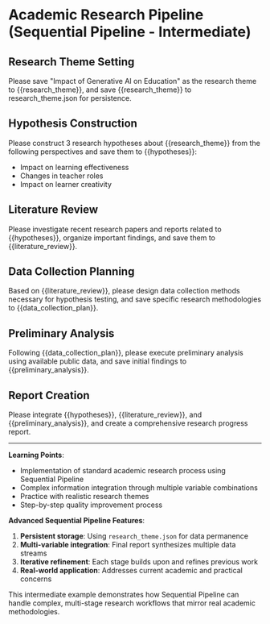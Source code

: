 # Academic Research Pipeline (Sequential Pipeline - Intermediate)

## Research Theme Setting
Please save "Impact of Generative AI on Education" as the research theme to {{research_theme}}, 
and save {{research_theme}} to research_theme.json for persistence.

## Hypothesis Construction
Please construct 3 research hypotheses about {{research_theme}} from the following perspectives and save them to {{hypotheses}}:
- Impact on learning effectiveness
- Changes in teacher roles
- Impact on learner creativity

## Literature Review
Please investigate recent research papers and reports related to {{hypotheses}},
organize important findings, and save them to {{literature_review}}.

## Data Collection Planning
Based on {{literature_review}}, please design data collection methods necessary for hypothesis testing,
and save specific research methodologies to {{data_collection_plan}}.

## Preliminary Analysis
Following {{data_collection_plan}}, please execute preliminary analysis using available public data,
and save initial findings to {{preliminary_analysis}}.

## Report Creation
Please integrate {{hypotheses}}, {{literature_review}}, and {{preliminary_analysis}},
and create a comprehensive research progress report.

---

**Learning Points**:
- Implementation of standard academic research process using Sequential Pipeline
- Complex information integration through multiple variable combinations
- Practice with realistic research themes
- Step-by-step quality improvement process

**Advanced Sequential Pipeline Features**:
1. **Persistent storage**: Using `research_theme.json` for data permanence
2. **Multi-variable integration**: Final report synthesizes multiple data streams
3. **Iterative refinement**: Each stage builds upon and refines previous work
4. **Real-world application**: Addresses current academic and practical concerns

This intermediate example demonstrates how Sequential Pipeline can handle complex, multi-stage research workflows that mirror real academic methodologies.